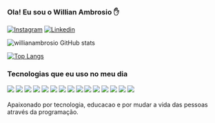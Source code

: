 ### Ola! Eu sou o Willian Ambrosio ✋

[![Instagram](https://img.shields.io/badge/Instagram-E4405F?style=for-the-badge&logo=instagram&logoColor=white)](https://www.instagram.com/will_ambrosio/)
[![Linkedin](https://img.shields.io/badge/LinkedIn-0077B5?style=for-the-badge&logo=linkedin&logoColor=white)](https://www.linkedin.com/in/william-ambrosio-940b35195/)

![willianambrosio GitHub stats](https://github-readme-stats.vercel.app/api?username=willianambrosio&show_icons=true&theme=dracula)

[![Top Langs](https://github-readme-stats.vercel.app/api/top-langs/?username=willianambrosio&hide_progress=true)](https://github.com/anuraghazra/github-readme-stats)

### Tecnologias que eu uso no meu dia

<div style="display: inline_block">
    <img src="https://img.shields.io/badge/HTML5-E34F26?style=for-the-badge&logo=html5&logoColor=white"/>
    <img src="https://img.shields.io/badge/CSS3-1572B6?style=for-the-badge&logo=css3&logoColor=white"/>
    <img src="https://img.shields.io/badge/Bootstrap-563D7C?style=for-the-badge&logo=bootstrap&logoColor=white"/>
    <img src="https://img.shields.io/badge/JavaScript-323330?style=for-the-badge&logo=javascript&logoColor=F7DF1E"/>
    <img src="https://img.shields.io/badge/Vue.js-35495E?style=for-the-badge&logo=vuedotjs&logoColor=4FC08D"/>  
    <img src="https://img.shields.io/badge/TypeScript-007ACC?style=for-the-badge&logo=typescript&logoColor=white"/>
    <img src="https://img.shields.io/badge/MySQL-00000F?style=for-the-badge&logo=mysql&logoColor=white"/>
    <img src="https://img.shields.io/badge/MongoDB-4EA94B?style=for-the-badge&logo=mongodb&logoColor=white"/>
    <img src="https://img.shields.io/badge/Node.js-339933?style=for-the-badge&logo=nodedotjs&logoColor=white"/>
    <img src="https://img.shields.io/badge/npm-CB3837?style=for-the-badge&logo=npm&logoColor=white"/>
    <img src="https://img.shields.io/badge/Sass-CC6699?style=for-the-badge&logo=sass&logoColor=white"/>
    <img src="https://img.shields.io/badge/Git-F05032?style=for-the-badge&logo=git&logoColor=white"/>
    <img src="https://img.shields.io/badge/Postman-FF6C37?style=for-the-badge&logo=Postman&logoColor=white"/>
    <img src="https://img.shields.io/badge/Insomnia-5849be?style=for-the-badge&logo=Insomnia&logoColor=white"/>
    <img src="https://img.shields.io/badge/Cloudflare-F38020?style=for-the-badge&logo=Cloudflare&logoColor=white"/>
</div><br/>
Apaixonado por tecnologia, educacao e por mudar a vida das pessoas através da programação.
